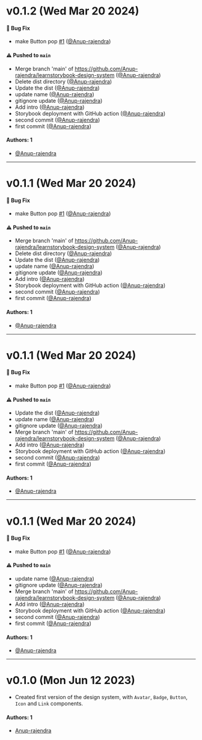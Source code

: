 # v0.1.2 (Wed Mar 20 2024)

#### 🐛 Bug Fix

- make Button pop [#1](https://github.com/Anup-rajendra/learnstorybook-design-system/pull/1) ([@Anup-rajendra](https://github.com/Anup-rajendra))

#### ⚠️ Pushed to `main`

- Merge branch 'main' of https://github.com/Anup-rajendra/learnstorybook-design-system ([@Anup-rajendra](https://github.com/Anup-rajendra))
- Delete dist directory ([@Anup-rajendra](https://github.com/Anup-rajendra))
- Update the dist ([@Anup-rajendra](https://github.com/Anup-rajendra))
- update name ([@Anup-rajendra](https://github.com/Anup-rajendra))
- gitignore update ([@Anup-rajendra](https://github.com/Anup-rajendra))
- Add intro ([@Anup-rajendra](https://github.com/Anup-rajendra))
- Storybook deployment with GitHub action ([@Anup-rajendra](https://github.com/Anup-rajendra))
- second commit ([@Anup-rajendra](https://github.com/Anup-rajendra))
- first commit ([@Anup-rajendra](https://github.com/Anup-rajendra))

#### Authors: 1

- [@Anup-rajendra](https://github.com/Anup-rajendra)

---

# v0.1.1 (Wed Mar 20 2024)

#### 🐛 Bug Fix

- make Button pop [#1](https://github.com/Anup-rajendra/learnstorybook-design-system/pull/1) ([@Anup-rajendra](https://github.com/Anup-rajendra))

#### ⚠️ Pushed to `main`

- Merge branch 'main' of https://github.com/Anup-rajendra/learnstorybook-design-system ([@Anup-rajendra](https://github.com/Anup-rajendra))
- Delete dist directory ([@Anup-rajendra](https://github.com/Anup-rajendra))
- Update the dist ([@Anup-rajendra](https://github.com/Anup-rajendra))
- update name ([@Anup-rajendra](https://github.com/Anup-rajendra))
- gitignore update ([@Anup-rajendra](https://github.com/Anup-rajendra))
- Add intro ([@Anup-rajendra](https://github.com/Anup-rajendra))
- Storybook deployment with GitHub action ([@Anup-rajendra](https://github.com/Anup-rajendra))
- second commit ([@Anup-rajendra](https://github.com/Anup-rajendra))
- first commit ([@Anup-rajendra](https://github.com/Anup-rajendra))

#### Authors: 1

- [@Anup-rajendra](https://github.com/Anup-rajendra)

---

# v0.1.1 (Wed Mar 20 2024)

#### 🐛 Bug Fix

- make Button pop [#1](https://github.com/Anup-rajendra/learnstorybook-design-system/pull/1) ([@Anup-rajendra](https://github.com/Anup-rajendra))

#### ⚠️ Pushed to `main`

- Update the dist ([@Anup-rajendra](https://github.com/Anup-rajendra))
- update name ([@Anup-rajendra](https://github.com/Anup-rajendra))
- gitignore update ([@Anup-rajendra](https://github.com/Anup-rajendra))
- Merge branch 'main' of https://github.com/Anup-rajendra/learnstorybook-design-system ([@Anup-rajendra](https://github.com/Anup-rajendra))
- Add intro ([@Anup-rajendra](https://github.com/Anup-rajendra))
- Storybook deployment with GitHub action ([@Anup-rajendra](https://github.com/Anup-rajendra))
- second commit ([@Anup-rajendra](https://github.com/Anup-rajendra))
- first commit ([@Anup-rajendra](https://github.com/Anup-rajendra))

#### Authors: 1

- [@Anup-rajendra](https://github.com/Anup-rajendra)

---

# v0.1.1 (Wed Mar 20 2024)

#### 🐛 Bug Fix

- make Button pop [#1](https://github.com/Anup-rajendra/learnstorybook-design-system/pull/1) ([@Anup-rajendra](https://github.com/Anup-rajendra))

#### ⚠️ Pushed to `main`

- update name ([@Anup-rajendra](https://github.com/Anup-rajendra))
- gitignore update ([@Anup-rajendra](https://github.com/Anup-rajendra))
- Merge branch 'main' of https://github.com/Anup-rajendra/learnstorybook-design-system ([@Anup-rajendra](https://github.com/Anup-rajendra))
- Add intro ([@Anup-rajendra](https://github.com/Anup-rajendra))
- Storybook deployment with GitHub action ([@Anup-rajendra](https://github.com/Anup-rajendra))
- second commit ([@Anup-rajendra](https://github.com/Anup-rajendra))
- first commit ([@Anup-rajendra](https://github.com/Anup-rajendra))

#### Authors: 1

- [@Anup-rajendra](https://github.com/Anup-rajendra)

---

# v0.1.0 (Mon Jun 12 2023)

- Created first version of the design system, with `Avatar`, `Badge`, `Button`, `Icon` and `Link` components.

#### Authors: 1

- [Anup-rajendra](https://github.com/Anup-rajendra)
